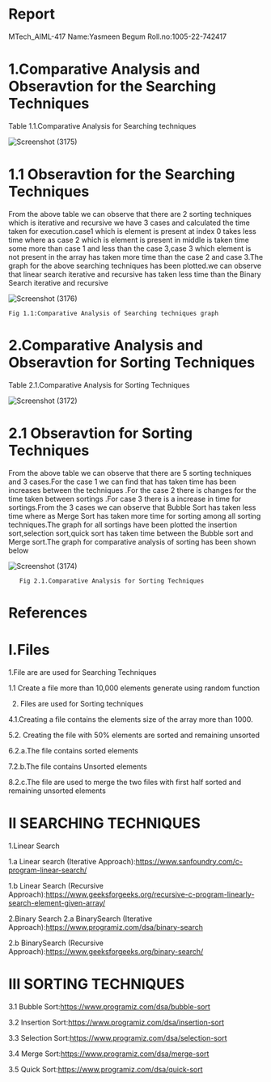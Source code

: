 # Report
MTech_AIML-417
Name:Yasmeen Begum
Roll.no:1005-22-742417


# 1.Comparative Analysis and Obseravtion for the Searching Techniques

  Table 1.1.Comparative Analysis for Searching techniques
  
![Screenshot (3175)](https://user-images.githubusercontent.com/91931504/208147694-8607a278-74da-4beb-a3e7-07a55362a75a.png)
       
 
 # 1.1 Obseravtion for the Searching Techniques

From the above table we can observe that there are 2 sorting techniques which is iterative and recursive we have 3 cases and calculated the time taken for execution.case1 which is element is present at index 0 takes less time where as case 2 which is element is present in middle is taken time some more than case 1 and less than the case 3,case 3 which element is not present in the array has taken more time than the case 2 and case 3.The graph for the above searching techniques has been plotted.we can observe that linear search iterative and recursive has taken less time than the Binary Search iterative and recursive

![Screenshot (3176)](https://user-images.githubusercontent.com/91931504/208147708-64f563b7-293f-4fc2-912a-88a5012ee575.png)
    
    Fig 1.1:Comparative Analysis of Searching techniques graph
   

# 2.Comparative Analysis and Obseravtion for Sorting Techniques
                  
  Table 2.1.Comparative Analysis for Sorting Techniques
  
![Screenshot (3172)](https://user-images.githubusercontent.com/91931504/208147730-5287c662-3d79-4e32-9e07-7c8f78a3faab.png)
      
 
# 2.1 Obseravtion for Sorting Techniques

From the above table we can observe that there are 5 sorting techniques and 3 cases.For the case 1 we can find that has taken time has been increases between the techniques .For the case 2 there is changes for the time taken between sortings .For case 3 there is a increase in time for sortings.From the 3 cases we can observe that Bubble Sort has taken less time where as Merge Sort has taken more time for sorting among all sorting techniques.The graph for all sortings have been plotted the insertion sort,selection sort,quick sort has taken time between the Bubble sort and Merge sort.The graph for comparative analysis of sorting has been shown below

![Screenshot (3174)](https://user-images.githubusercontent.com/91931504/208147743-b9863ba3-6fc6-40b7-a198-e063d0ca1c26.png)
                                
       Fig 2.1.Comparative Analysis for Sorting Techniques
       
       
# References

# I.Files 

1.File are are used for Searching Techniques 

1.1 Create a file more than 10,000 elements generate using random function 

2. Files are used for Sorting techniques 

4.1.Creating a file contains the elements size of the array more than 1000. 

5.2. Creating the file with 50% elements are sorted and remaining unsorted 

6.2.a.The file contains sorted elements 

7.2.b.The file contains Unsorted elements 

8.2.c.The file are used to merge the two files with first half sorted and remaining unsorted elements
 
# II SEARCHING TECHNIQUES 

1.Linear Search 

1.a Linear search (Iterative Approach):https://www.sanfoundry.com/c-program-linear-search/

1.b Linear Search (Recursive Approach):https://www.geeksforgeeks.org/recursive-c-program-linearly-search-element-given-array/

2.Binary Search 
2.a BinarySearch (Iterative Approach):https://www.programiz.com/dsa/binary-search

2.b BinarySearch (Recursive Approach):https://www.geeksforgeeks.org/binary-search/

# III SORTING TECHNIQUES 

3.1 Bubble Sort:https://www.programiz.com/dsa/bubble-sort

3.2 Insertion Sort:https://www.programiz.com/dsa/insertion-sort 

3.3 Selection Sort:https://www.programiz.com/dsa/selection-sort

3.4 Merge Sort:https://www.programiz.com/dsa/merge-sort

3.5 Quick Sort:https://www.programiz.com/dsa/quick-sort



